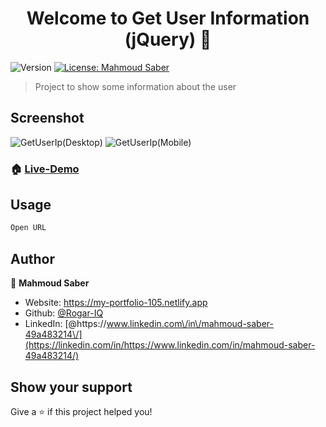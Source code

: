 <h1 align="center">Welcome to Get User Information (jQuery) 👋</h1>
<p>
  <img alt="Version" src="https://img.shields.io/badge/version-1.0.1-blue.svg?cacheSeconds=2592000" />
  <a href="#" target="_blank">
    <img alt="License: Mahmoud Saber" src="https://img.shields.io/badge/License-Mahmoud Saber-yellow.svg" />
  </a>
</p>

> Project to show some information about the user

## Screenshot

![GetUserIp(Desktop)](https://user-images.githubusercontent.com/67934444/162567253-aec430a8-df5e-4e2c-9c94-79811798b1f4.png)
![GetUserIp(Mobile)](https://user-images.githubusercontent.com/67934444/162567267-42c3ef21-fd6f-4b5e-bb13-455e42cc619d.png)

### 🏠 [Live-Demo](https://mahmoudsaber1.github.io/Get-User-Information/)

## Usage

```sh
Open URL
```

## Author

👤 **Mahmoud Saber**

- Website: https://my-portfolio-105.netlify.app
- Github: [@Rogar-IQ](https://github.com/Rogar-IQ)
- LinkedIn: [@https:\/\/www.linkedin.com\/in\/mahmoud-saber-49a483214\/](https://linkedin.com/in/https://www.linkedin.com/in/mahmoud-saber-49a483214/)

## Show your support

Give a ⭐️ if this project helped you!

